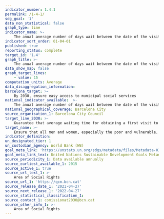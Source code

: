 ```yaml
---
indicator_number: 1.4.1
permalink: /1-4-1/
sdg_goal: '1'
data_non_statistical: false
graph_type: line
indicator_name: >-
    The anual average number of days wait between the date of the visit to the Social Services Centre and the date when the visit was scheduled
indicator_sort_order: 01-04-01
published: true
reporting_status: complete
target_id: '1.4'
graph_title: >-
    The anual average number of days wait between the date of the visit to the Social Services Centre and the date when the visit was scheduled
data_show_map: false
graph_target_lines:
    - value: 15
computation_units: Average 
data_disaggregation_information:
barcelona_target: >-
    By 2030, ensure easy access to municipal social services 
national_indicator_available:  >-
    The anual average number of days wait between the date of the visit to the Social Services Centre and the date when the visit was scheduled
national_geographical_coverage: Barcelona City 
source_organisation_1: Barcelona City Council
target_line_2030: >-
    Guarantee that average waiting time for obtaining a first visit to municipal social services centres is less than 15 days in anual average
target_name: >-
    Ensure that all men and women, especially the poor and vulnerable, have equal rights to economic resources, as well as access to basic services, ownership and control over land and other forms of property, inheritance, natural resources, appropriate new technologies and financial services, including microfinancing
indicator_definition:
un_designated_tier: 1
un_custodian_agency: World Bank (WB)
goal_meta_link: 'https://unstats.un.org/sdgs/metadata/files/Metadata-01-04-01.pdf'
goal_meta_link_text: United Nations Sustainable Development Goals Metadata (pdf 894kB )
source_periodicity_1: Data available annually
source_earliest_available_1: 2015
source_active_1: true
source_url_text_1: >-
    Area of Social Rights 
source_url_1: 'https://qcm.bcn.cat'
source_release_date_1: '2021-04-27'
source_next_release_1: '2022-04-27'
source_statistical_classification_1: 
source_contact_1: comissionat2030@bcn.cat
source_other_info_1: >-
    Area of Social Rights
---
```

